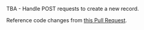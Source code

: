 

TBA - Handle POST requests to create a new record.

Reference code changes from [this Pull Request](#________).
